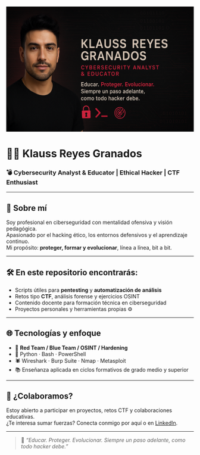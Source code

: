 ![Header](./github-header-image.png)
# 👨‍💻 Klauss Reyes Granados  
### 💣 Cybersecurity Analyst & Educator | Ethical Hacker | CTF Enthusiast  

---

## 🚀 Sobre mí

Soy profesional en ciberseguridad con mentalidad ofensiva y visión pedagógica.  
Apasionado por el hacking ético, los entornos defensivos y el aprendizaje continuo.  
Mi propósito: **proteger, formar y evolucionar**, línea a línea, bit a bit.

---

## 🛠️ En este repositorio encontrarás:

- Scripts útiles para **pentesting** y **automatización de análisis**  
- Retos tipo **CTF**, análisis forense y ejercicios OSINT  
- Contenido docente para formación técnica en ciberseguridad  
- Proyectos personales y herramientas propias ⚙️

---

## 🌐 Tecnologías y enfoque

- 🔐 **Red Team / Blue Team / OSINT / Hardening**
- 🐍 Python · Bash · PowerShell
- 🕷️ Wireshark · Burp Suite · Nmap · Metasploit
- 📚 Enseñanza aplicada en ciclos formativos de grado medio y superior

---

## 🤝 ¿Colaboramos?

Estoy abierto a participar en proyectos, retos CTF y colaboraciones educativas.  
¿Te interesa sumar fuerzas? Conecta conmigo por aquí o en [LinkedIn](https://www.linkedin.com/in/tu-perfil).

---

> 🧠 *“Educar. Proteger. Evolucionar. Siempre un paso adelante, como todo hacker debe.”*